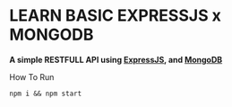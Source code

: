 # LEARN BASIC EXPRESSJS x MONGODB

**A simple RESTFULL API using [ExpressJS]('https://expressjs.com'), and [MongoDB]('https://mongodb.com')**

How To Run

	npm i && npm start